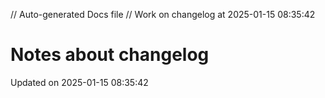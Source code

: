 // Auto-generated Docs file
// Work on changelog at 2025-01-15 08:35:42
# Notes about changelog
Updated on 2025-01-15 08:35:42
